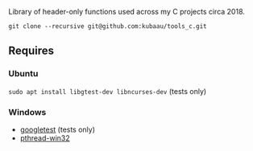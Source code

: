 Library of header-only functions used across my C projects circa 2018.

`git clone --recursive git@github.com:kubaau/tools_c.git`

## Requires

### Ubuntu

`sudo apt install libgtest-dev libncurses-dev` (tests only)

### Windows

- [googletest](https://github.com/google/googletest) (tests only)
- [pthread-win32](https://github.com/GerHobbelt/pthread-win32)
